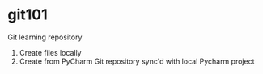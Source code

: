 # git101
Git learning repository


1. Create files locally
2. Create from PyCharm Git repository sync'd with local Pycharm project